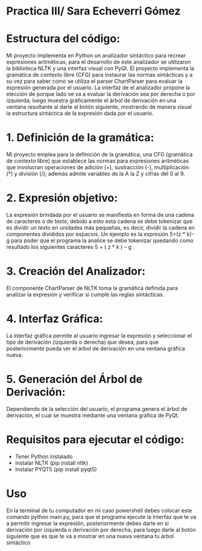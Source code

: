 # Practica III/ Sara Echeverri Gómez 

# Estructura del código: 
Mi proyecto implementa en Python un analizador sintáctico para recrear expresiones aritméticas, para el desarrollo de este analizador se utilizaron la biblioteca NLTK y una interfaz visual con PyQt. El proyecto implementa la gramática de contexto libre (CFG) para instaurar las normas sintácticas y a su vez para saber como se utiliza el parser ChartParser para evaluar la expresión generada por el usuario. La interfaz de el analizador propone la elección de porque lado se va a evaluar la derivación sea por derecha o por izquierda; luego muestra gráficamente el árbol de derivación en una ventana resultante al darle al botón siguiente, mostrando de manera visual la estructura sintáctica de la expresión dada por el usuario. 

 # 1.	Definición de la gramática:
Mi proyecto emplea para la definición de la gramática, una CFG (gramática de contexto libre) que establece las normas para expresiones aritméticas que involucran operaciones de adición (+), sustracción (-), multiplicación (*) y división (/); además admite variables de la A la Z y cifras del 0 al 9. 

# 2.	Expresión objetivo:
La expresión brindada por el usuario se manifiesta en forma de una cadena de caracteres o de texto, debido a esto esta cadena se debe tokenizar que es dividir un texto en unidades más pequeñas, es decir, dividir la cadena en componentes divididos por espacios. Un ejemplo es la expresión 5+(z * k)-g para poder que el programa la analice se debe tokenizar quedando como resultado los siguientes caracteres 5 + ( z * k ) – g .

# 3.	Creación del Analizador: 
El componente ChartParser de NLTK toma la gramática definida para analizar la expresión y verificar si cumple las reglas sintácticas.

# 4.	Interfaz Gráfica:
La interfaz gráfica permite al usuario ingresar la expresión y seleccionar el tipo de derivación (izquierda o derecha) que desea, para que posteriormente pueda ver el árbol de derivación en una ventana gráfica nueva.

# 5.	Generación del Árbol de Derivación:
Dependiendo de la selección del usuario, el programa genera el árbol de derivación, el cual se muestra mediante una ventana gráfica de PyQt.

# Requisitos para ejecutar el código: 
-	Tener Python instalado 
-	Instalar NLTK  (pip install nltk)
-	 Instalar PYQT5 (pip install pyqt5)

# Uso 
En la terminal de tu computador en mi caso powershell debes colocar este comando python main.py, para que el programa ejecute la interfaz que te va a permitir ingresar la expresión, posteriormente debes darle en si derivación por izquierda o derivación por derecha,  para luego darle al botón siguiente que es que te va a mostrar en una nueva ventana tu árbol sintáctico 

